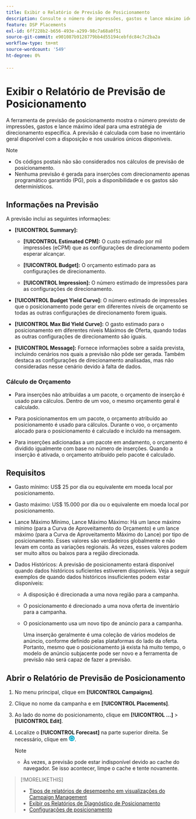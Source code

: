```yaml
---
title: Exibir o Relatório de Previsão de Posicionamento
description: Consulte o número de impressões, gastos e lance máximo ideal previstos para uma estratégia de direcionamento específica para uma inserção.
feature: DSP Placements
exl-id: 6ff228b2-b656-493e-a299-98c7a68a0f51
source-git-commit: e901087b9128779bb4d55194cebfdc84c7c2ba2a
workflow-type: tm+mt
source-wordcount: '549'
ht-degree: 0%

---
```


# Exibir o Relatório de Previsão de Posicionamento

<!-- Does this really belong in the Campaign Management > Reports section or in the Placements section? -->

A ferramenta de previsão de posicionamento mostra o número previsto de impressões, gastos e lance máximo ideal para uma estratégia de direcionamento específica. A previsão é calculada com base no inventário geral disponível com a disposição e nos usuários únicos disponíveis.

>[!NOTE]
>
>* Os códigos postais não são considerados nos cálculos de previsão de posicionamento.
>* Nenhuma previsão é gerada para inserções com direcionamento apenas programático garantido (PG), pois a disponibilidade e os gastos são determinísticos.

## Informações na Previsão

A previsão inclui as seguintes informações:

* **[!UICONTROL Summary]:**

   * **[!UICONTROL Estimated CPM]:** O custo estimado por mil impressões (eCPM) que as configurações de direcionamento podem esperar alcançar.

   * **[!UICONTROL Budget]:** O orçamento estimado para as configurações de direcionamento.

   * **[!UICONTROL Impression]:** O número estimado de impressões para as configurações de direcionamento.

* **[!UICONTROL Budget Yield Curve]:** O número estimado de impressões que o posicionamento pode gerar em diferentes níveis de orçamento se todas as outras configurações de direcionamento forem iguais.

* **[!UICONTROL Max Bid Yield Curve]:** O gasto estimado para o posicionamento em diferentes níveis Máximos de Oferta, quando todas as outras configurações de direcionamento são iguais.

* **[!UICONTROL Message]:** Fornece informações sobre a saída prevista, incluindo cenários nos quais a previsão não pôde ser gerada. Também destaca as configurações de direcionamento analisadas, mas não consideradas nesse cenário devido à falta de dados.

### Cálculo de Orçamento

* Para inserções não atribuídas a um pacote, o orçamento de inserção é usado para cálculos. Dentro de um voo, o mesmo orçamento geral é calculado.

* Para posicionamentos em um pacote, o orçamento atribuído ao posicionamento é usado para cálculos. Durante o voo, o orçamento alocado para o posicionamento é calculado e incluído na mensagem.

* Para inserções adicionadas a um pacote em andamento, o orçamento é dividido igualmente com base no número de inserções. Quando a inserção é ativada, o orçamento atribuído pelo pacote é calculado.

## Requisitos

* Gasto mínimo: US$ 25 por dia ou equivalente em moeda local por posicionamento.

* Gasto máximo: US$ 15.000 por dia ou o equivalente em moeda local por posicionamento.

* Lance Máximo Mínimo, Lance Máximo Máximo: Há um lance máximo mínimo (para a Curva de Aproveitamento do Orçamento) e um lance máximo (para a Curva de Aproveitamento Máximo do Lance) por tipo de posicionamento. Esses valores são verdadeiros globalmente e não levam em conta as variações regionais. Às vezes, esses valores podem ser muito altos ou baixos para a região direcionada.

* Dados Históricos: A previsão de posicionamento estará disponível quando dados históricos suficientes estiverem disponíveis. Veja a seguir exemplos de quando dados históricos insuficientes podem estar disponíveis:

   * A disposição é direcionada a uma nova região para a campanha.

   * O posicionamento é direcionado a uma nova oferta de inventário para a campanha.

   * O posicionamento usa um novo tipo de anúncio para a campanha.

     Uma inserção geralmente é uma coleção de vários modelos de anúncio, conforme definido pelas plataformas do lado da oferta. Portanto, mesmo que o posicionamento já exista há muito tempo, o modelo de anúncio subjacente pode ser novo e a ferramenta de previsão não será capaz de fazer a previsão.

## Abrir o Relatório de Previsão de Posicionamento

1. No menu principal, clique em **[!UICONTROL Campaigns]**.

1. Clique no nome da campanha e em **[!UICONTROL Placements]**.

1. Ao lado do nome do posicionamento, clique em  **[!UICONTROL ...]** > **[!UICONTROL Edit]**.

1. Localize o **[!UICONTROL Forecast]** na parte superior direita. Se necessário, clique em ![Previsão](/help/dsp/assets/placement-forecast.png).

   >[!NOTE]
   >
   >* Às vezes, a previsão pode estar indisponível devido ao cache do navegador. Se isso acontecer, limpe o cache e tente novamente.

>[!MORELIKETHIS]
>
>* [Tipos de relatórios de desempenho em visualizações do Campaign Management](campaign-reports-about.md)
>* [Exibir os Relatórios de Diagnóstico de Posicionamento](/help/dsp/campaign-management/reports/placement-diagnostics.md)
>* [Configurações de posicionamento](/help/dsp/campaign-management/placements/placement-settings.md)
